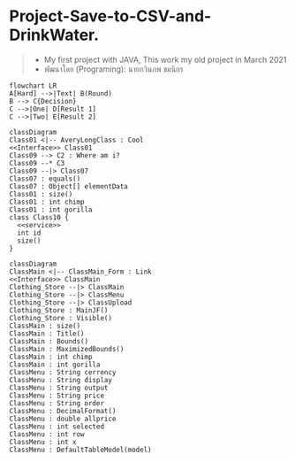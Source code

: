 # Project-Save-to-CSV-and-DrinkWater.
> * My first project with JAVA, This work my old project in March 2021
> * พัฒนาโดย (Programing): นายกวินภพ ชมนิกร 


```mermaid
flowchart LR
A[Hard] -->|Text| B(Round)
B --> C{Decision}
C -->|One| D[Result 1]
C -->|Two| E[Result 2]
```

```mermaid
classDiagram
Class01 <|-- AveryLongClass : Cool
<<Interface>> Class01
Class09 --> C2 : Where am i?
Class09 --* C3
Class09 --|> Class07
Class07 : equals()
Class07 : Object[] elementData
Class01 : size()
Class01 : int chimp
Class01 : int gorilla
class Class10 {
  <<service>>
  int id
  size()
}
```

```mermaid
classDiagram
ClassMain <|-- ClassMain_Form : Link
<<Interface>> ClassMain
Clothing_Store --|> ClassMain
Clothing_Store --|> ClassMenu
Clothing_Store --|> ClassUpload
Clothing_Store : MainJF()
Clothing_Store : Visible()
ClassMain : size()
ClassMain : Title()
ClassMain : Bounds()
ClassMain : MaximizedBounds()
ClassMain : int chimp
ClassMain : int gorilla
ClassMenu : String cerrency
ClassMenu : String display
ClassMenu : String output
ClassMenu : String price
ClassMenu : String order
ClassMenu : DecimalFormat()
ClassMenu : double allprice
ClassMenu : int selected
ClassMenu : int row
ClassMenu : int x
ClassMenu : DefaultTableModel(model)

```
